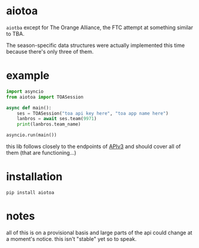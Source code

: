 # aiotoa
`aiotba` except for The Orange Alliance, the FTC attempt at something similar to TBA.

The season-specific data structures were actually implemented this time because there's only three of them.

# example
```python
import asyncio
from aiotoa import TOASession

async def main():
    ses = TOASession("toa api key here", "toa app name here")
    lanbros = await ses.team(9971)
    print(lanbros.team_name)

asyncio.run(main())
```
this lib follows closely to the endpoints of [APIv3](https://orange-alliance.github.io/TOA-API/) and should cover
all of them (that are functioning...)

# installation
`pip install aiotoa`

# notes
all of this is on a provisional basis and large parts of the api could change at a moment's notice. this isn't "stable" 
yet so to speak.
